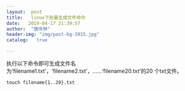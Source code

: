 ```yaml
---
layout:  post
title:   linux下批量生成文件命令
date:   2019-04-17 21:39:57
author:  "唐传林"
header-img: "img/post-bg-2015.jpg"
catalog:   true

---
```

执行以下命令即可生成文件名为‘filename1.txt’，‘filename2.txt’，……‘filename20.txt’的20 个txt文件。

    
    
    touch filename{1..20}.txt
    

